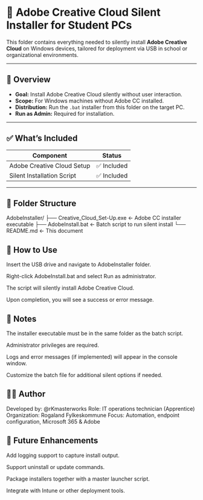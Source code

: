 # 🎨 Adobe Creative Cloud Silent Installer for Student PCs

This folder contains everything needed to silently install **Adobe Creative Cloud** on Windows devices, tailored for deployment via USB in school or organizational environments.

---

## 🔧 Overview

- **Goal:** Install Adobe Creative Cloud silently without user interaction.
- **Scope:** For Windows machines without Adobe CC installed.
- **Distribution:** Run the `.bat` installer from this folder on the target PC.
- **Run as Admin:** Required for installation.

---

## ✅ What’s Included

| Component                    | Status         |
|-----------------------------|----------------|
| Adobe Creative Cloud Setup   | ✅ Included    |
| Silent Installation Script   | ✅ Included    |

---

## 📁 Folder Structure


AdobeInstaller/
├── Creative_Cloud_Set-Up.exe ← Adobe CC installer executable
├── AdobeInstall.bat          ← Batch script to run silent install
└── README.md                 ← This document

## 🚀 How to Use
Insert the USB drive and navigate to AdobeInstaller folder.

Right-click AdobeInstall.bat and select Run as administrator.

The script will silently install Adobe Creative Cloud.

Upon completion, you will see a success or error message.

## 🔐 Notes
The installer executable must be in the same folder as the batch script.

Administrator privileges are required.

Logs and error messages (if implemented) will appear in the console window.

Customize the batch file for additional silent options if needed.

## 👨‍💼 Author
Developed by: @rKmasterworks
Role: IT operations technician (Apprentice)
Organization: Rogaland Fylkeskommune
Focus: Automation, endpoint configuration, Microsoft 365 & Adobe

## 📌 Future Enhancements
Add logging support to capture install output.

Support uninstall or update commands.

Package installers together with a master launcher script.

Integrate with Intune or other deployment tools.